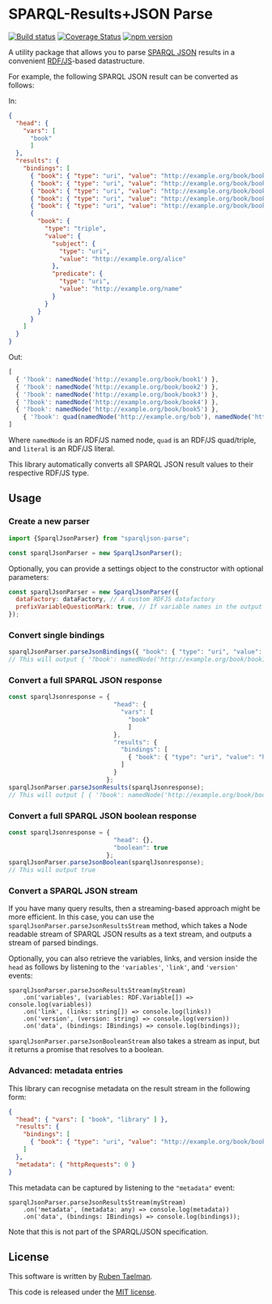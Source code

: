 # SPARQL-Results+JSON Parse

[![Build status](https://github.com/rubensworks/sparqljson-parse.js/workflows/CI/badge.svg)](https://github.com/rubensworks/sparqljson-parse.js/actions?query=workflow%3ACI)
[![Coverage Status](https://coveralls.io/repos/github/rubensworks/sparqljson-parse.js/badge.svg?branch=master)](https://coveralls.io/github/rubensworks/sparqljson-parse.js?branch=master)
[![npm version](https://badge.fury.io/js/sparqljson-parse.svg)](https://www.npmjs.com/package/sparqljson-parse)

A utility package that allows you to parse [SPARQL JSON](https://www.w3.org/TR/sparql11-results-json/) results
in a convenient [RDF/JS](https://rdf.js.org/)-based datastructure.

For example, the following SPARQL JSON result can be converted as follows:

In:
```json
{
  "head": {
    "vars": [
      "book"
      ]
  },
  "results": {
    "bindings": [
      { "book": { "type": "uri", "value": "http://example.org/book/book1" } },
      { "book": { "type": "uri", "value": "http://example.org/book/book2" } },
      { "book": { "type": "uri", "value": "http://example.org/book/book3" } },
      { "book": { "type": "uri", "value": "http://example.org/book/book4" } },
      { "book": { "type": "uri", "value": "http://example.org/book/book5" } },
      {
        "book": {
          "type": "triple",
          "value": {
            "subject": {
              "type": "uri",
              "value": "http://example.org/alice"
            },
            "predicate": {
              "type": "uri",
              "value": "http://example.org/name"
            }
          }
        }
      }
    ]
  }
}
```

Out:
```javascript
[
  { '?book': namedNode('http://example.org/book/book1') },
  { '?book': namedNode('http://example.org/book/book2') },
  { '?book': namedNode('http://example.org/book/book3') },
  { '?book': namedNode('http://example.org/book/book4') },
  { '?book': namedNode('http://example.org/book/book5') },
    { '?book': quad(namedNode('http://example.org/bob'), namedNode('http://example.org/name'), literal('Bob', namedNode('http://example.org/Type'))) },
]
```

Where `namedNode` is an RDF/JS named node, `quad` is an RDF/JS quad/triple, and `literal` is an RDF/JS literal.

This library automatically converts all SPARQL JSON result values to their respective RDF/JS type.

## Usage

### Create a new parser

```javascript
import {SparqlJsonParser} from "sparqljson-parse";

const sparqlJsonParser = new SparqlJsonParser();
```

Optionally, you can provide a settings object to the constructor with optional parameters:
```javascript
const sparqlJsonParser = new SparqlJsonParser({
  dataFactory: dataFactory, // A custom RDFJS datafactory
  prefixVariableQuestionMark: true, // If variable names in the output should be prefixed with '?', default is false.
});
```

### Convert single bindings

```javascript
sparqlJsonParser.parseJsonBindings({ "book": { "type": "uri", "value": "http://example.org/book/book1" } })
// This will output { '?book': namedNode('http://example.org/book/book1') }
```

### Convert a full SPARQL JSON response

```javascript
const sparqlJsonresponse = {
                             "head": {
                               "vars": [
                                 "book"
                                 ]
                             },
                             "results": {
                               "bindings": [
                                 { "book": { "type": "uri", "value": "http://example.org/book/book1" } }
                               ]
                             }
                           };
sparqlJsonParser.parseJsonResults(sparqlJsonresponse);
// This will output [ { '?book': namedNode('http://example.org/book/book1') } ]
```

### Convert a full SPARQL JSON boolean response

```javascript
const sparqlJsonresponse = {
                             "head": {},
                             "boolean": true
                           };
sparqlJsonParser.parseJsonBoolean(sparqlJsonresponse);
// This will output true
```

### Convert a SPARQL JSON stream

If you have many query results, then a streaming-based approach might be more efficient.
In this case, you can use the `sparqlJsonParser.parseJsonResultsStream` method,
which takes a Node readable stream of SPARQL JSON results as a text stream,
and outputs a stream of parsed bindings.

Optionally, you can also retrieve the variables, links, and version inside the `head`
as follows by listening to the `'variables'`, `'link'`, and `'version'` events:
```
sparqlJsonParser.parseJsonResultsStream(myStream)
    .on('variables', (variables: RDF.Variable[]) => console.log(variables))
    .on('link', (links: string[]) => console.log(links))
    .on('version', (version: string) => console.log(version))
    .on('data', (bindings: IBindings) => console.log(bindings));
```

`sparqlJsonParser.parseJsonBooleanStream` also takes a stream as input,
but it returns a promise that resolves to a boolean.

### Advanced: metadata entries

This library can recognise metadata on the result stream in the following form:

```json
{
  "head": { "vars": [ "book", "library" ] },
  "results": {
    "bindings": [
      { "book": { "type": "uri", "value": "http://example.org/book/book1" }, "library": { "type": "uri", "value": "http://example.org/book/library1" } }
    ]
  },
  "metadata": { "httpRequests": 0 }
}
```

This metadata can be captured by listening to the `"metadata"` event:
```
sparqlJsonParser.parseJsonResultsStream(myStream)
    .on('metadata', (metadata: any) => console.log(metadata))
    .on('data', (bindings: IBindings) => console.log(bindings));
```

Note that this is not part of the SPARQL/JSON specification.

## License
This software is written by [Ruben Taelman](http://rubensworks.net/).

This code is released under the [MIT license](http://opensource.org/licenses/MIT).

